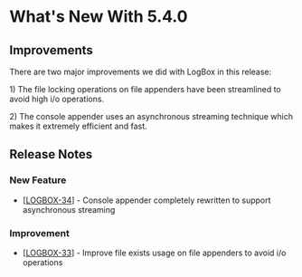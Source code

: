 # What's New With 5.4.0

## Improvements

There are two major improvements we did with LogBox in this release:

1\) The file locking operations on file appenders have been streamlined to avoid high i/o operations.

2\) The console appender uses an asynchronous streaming technique which makes it extremely efficient and fast.

## Release Notes

### New Feature

* \[[LOGBOX-34](https://ortussolutions.atlassian.net/browse/LOGBOX-34)\] - Console appender completely rewritten to support asynchronous streaming

### Improvement

* \[[LOGBOX-33](https://ortussolutions.atlassian.net/browse/LOGBOX-33)\] - Improve file exists usage on file appenders to avoid i/o operations

